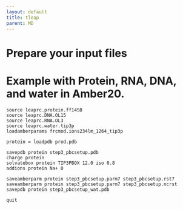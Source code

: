```yaml
---
layout: default
title: tleap
parent: MD
---
```


# Prepare your input files

# Example with Protein, RNA, DNA, and water in Amber20.

```
source leaprc.protein.ff14SB
source leaprc.DNA.OL15
source leaprc.RNA.OL3
source leaprc.water.tip3p 
loadamberparams frcmod.ions234lm_1264_tip3p 

protein = loadpdb prod.pdb

savepdb protein step3_pbcsetup.pdb
charge protein
solvatebox protein TIP3PBOX 12.0 iso 0.8
addions protein Na+ 0

saveamberparm protein step3_pbcsetup.parm7 step3_pbcsetup.rst7
saveamberparm protein step3_pbcsetup.parm7 step3_pbcsetup.ncrst
savepdb protein step3_pbcsetup_wat.pdb

quit
```